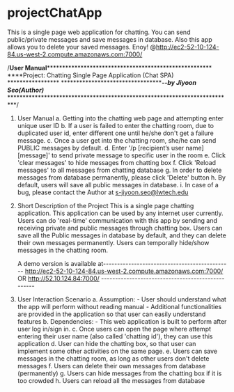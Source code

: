 # projectChatApp
This is a single page web application for chatting. You can send public/private messages and save messages in database. Also this app allows you to delete your saved messages. Enoy! @http://ec2-52-10-124-84.us-west-2.compute.amazonaws.com:7000/



/****User Manual**********************************************************
****Project: Chatting Single Page Application (Chat SPA) *****************
******************************************--by Jiyoon Seo(Author)*********
**************************************************************************/

1. User Manual
	a. Getting into the chatting web page and attempting enter unique user ID
	b. If a user is failed to enter the chatting room, due to duplicated user id, enter different one until he/she don't get a failure message.
	c. Once a user get into the chatting room, she/he can send PUBLIC messages by default.
	d. Enter '/p [recipient’s user name] [message]' to send private message to specific user in the room
	e. Click 'clear messages' to hide messages from chatting box
	f. Click 'Reload messages' to all messages from chatting database
	g. In order to delete messages from database permanently, please click 'Delete' button
	h. By default, users will save all public messages in database.
	i. In case of a bug, please contact the Author at s-jiyoon.seo@lwtech.edu


2. Short Description of the Project
	This is a single page chatting application. This application can be used by any internet user currently. Users can do 'real-time' communication with this app by sending and receiving private and public messages through chatting box. Users can save all the Public messages in database by default, and they can delete their own messages permanently. Users can temporally hide/show messages in the chatting room.

	A demo version is available at---------------------------------------------- http://ec2-52-10-124-84.us-west-2.compute.amazonaws.com:7000/ 
	OR
	http://52.10.124.84:7000/ --------------------------------------------------


3. User Interaction Scenario
	a. Assumption:
		- User should understand what the app will perform without reading manual
		- Additional functionalities are provided in the application so that user can easily understand features
	b. Dependencies:
		- This web application is built to perform after user log in/sign in.
	c. Once users can open the page where attempt entering their user name (also called 'chatting id'), they can use this application
	d. User can hide the chatting box, so that user can implement some other activities on the same page.
	e. Users can save messages in the chatting room, as long as other users don't delete messages
	f. Users can delete their own messages from database (permanently)
	g. Users can hide messages from the chatting box if it is too crowded
	h. Users can reload all the messages from database

